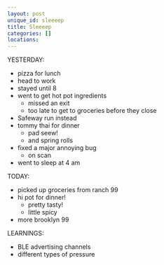 ```yaml
---
layout: post
unique_id: sleeeep
title: Sleeeep
categories: []
locations: 
---
```


YESTERDAY:
* pizza for lunch
* head to work
* stayed until 8
* went to get hot pot ingredients
  * missed an exit
  * too late to get to groceries before they close
* Safeway run instead
* tommy thai for dinner
  * pad seew!
  * and spring rolls
* fixed a major annoying bug
  * on scan
* went to sleep at 4 am

TODAY:
* picked up groceries from ranch 99
* hi pot for dinner!
  * pretty tasty!
  * little spicy
* more brooklyn 99

LEARNINGS:
* BLE advertising channels
* different types of pressure
